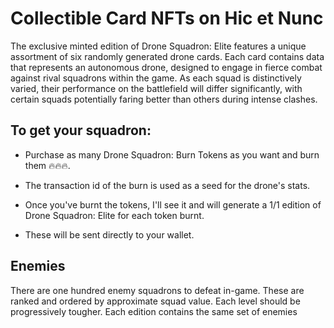 # Collectible Card NFTs on Hic et Nunc

The exclusive minted edition of Drone Squadron: Elite features a unique assortment of six randomly generated drone cards. Each card contains data that represents an autonomous drone, designed to engage in fierce combat against rival squadrons within the game. As each squad is distinctively varied, their performance on the battlefield will differ significantly, with certain squads potentially faring better than others during intense clashes.

## To get your squadron:

 - Purchase as many Drone Squadron: Burn Tokens as you want and burn them 🔥🔥🔥.

 - The transaction id of the burn is used as a seed for the drone's stats.

 - Once you've burnt the tokens, I'll see it and will generate a 1/1 edition of Drone Squadron: Elite for each token burnt.

 - These will be sent directly to your wallet.

## Enemies

There are one hundred enemy squadrons to defeat in-game. These are ranked and ordered by approximate squad value. Each level should be progressively tougher. Each edition contains the same set of enemies
